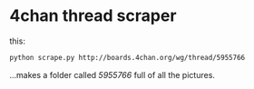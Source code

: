 4chan thread scraper
====================

this:

```sh
python scrape.py http://boards.4chan.org/wg/thread/5955766

```

...makes a folder called *5955766* full of all the pictures.
